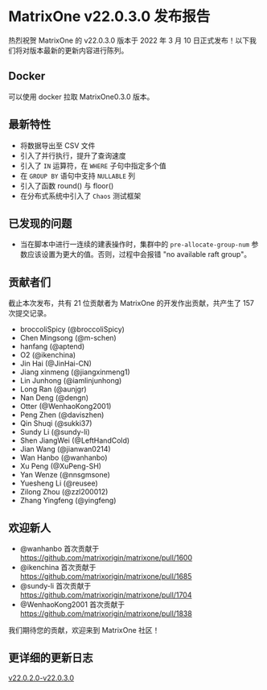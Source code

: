 # **MatrixOne v22.0.3.0 发布报告**

热烈祝贺 MatrixOne 的 v22.0.3.0 版本于 2022 年 3 月 10 日正式发布！以下我们将对版本最新的更新内容进行陈列。

## Docker

可以使用 docker 拉取 MatrixOne0.3.0 版本。

## 最新特性

- 将数据导出至 CSV 文件
- 引入了并行执行，提升了查询速度
- 引入了 `IN` 运算符，在 `WHERE` 子句中指定多个值
- 在 `GROUP BY` 语句中支持 `NULLABLE` 列
- 引入了函数 round() 与 floor()
- 在分布式系统中引入了 `Chaos` 测试框架

## 已发现的问题

- 当在脚本中进行一连续的建表操作时，集群中的 `pre-allocate-group-num` 参数应该设置为更大的值。否则，过程中会报错 "no available raft group"。  

## 贡献者们

截止本次发布，共有 21 位贡献者为 MatrixOne 的开发作出贡献，共产生了 157 次提交记录。

- broccoliSpicy (@broccoliSpicy)
- Chen Mingsong (@m-schen)
- hanfang (@aptend)
- O2 (@ikenchina)
- Jin Hai (@JinHai-CN)
- Jiang xinmeng (@jiangxinmeng1)
- Lin Junhong (@iamlinjunhong)
- Long Ran (@aunjgr)
- Nan Deng (@dengn)
- Otter (@WenhaoKong2001)
- Peng Zhen (@daviszhen)
- Qin Shuqi (@sukki37)
- Sundy Li (@sundy-li)
- Shen JiangWei (@LeftHandCold)
- Jian Wang (@jianwan0214)
- Wan Hanbo (@wanhanbo)
- Xu Peng (@XuPeng-SH)
- Yan Wenze (@nnsgmsone)
- Yuesheng Li (@reusee)
- Zilong Zhou (@zzl200012)
- Zhang Yingfeng (@yingfeng)

## 欢迎新人

* @wanhanbo 首次贡献于 <https://github.com/matrixorigin/matrixone/pull/1600>
* @ikenchina 首次贡献于 <https://github.com/matrixorigin/matrixone/pull/1685>
* @sundy-li 首次贡献于 <https://github.com/matrixorigin/matrixone/pull/1704>
* @WenhaoKong2001 首次贡献于 <https://github.com/matrixorigin/matrixone/pull/1838>

我们期待您的贡献，欢迎来到 MatrixOne 社区！

## 更详细的更新日志

[v22.0.2.0-v22.0.3.0](https://github.com/matrixorigin/matrixone/compare/v0.2.0...v0.3.0)